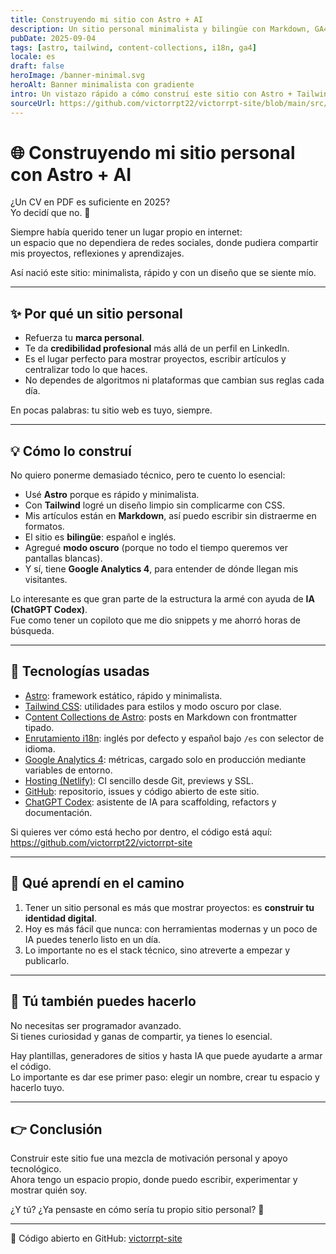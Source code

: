 ```yaml
---
title: Construyendo mi sitio con Astro + AI	
description: Un sitio personal minimalista y bilingüe con Markdown, GA4 y modo oscuro.
pubDate: 2025-09-04
tags: [astro, tailwind, content-collections, i18n, ga4]
locale: es
draft: false
heroImage: /banner-minimal.svg
heroAlt: Banner minimalista con gradiente
intro: Un vistazo rápido a cómo construí este sitio con Astro + Tailwind, i18n, posts en Markdown, GA4 y un modo oscuro limpio.
sourceUrl: https://github.com/victorrpt22/victorrpt-site/blob/main/src/content/blog/es/building-my-website-with-ai.md
---
```


# 🌐 Construyendo mi sitio personal con Astro + AI

¿Un CV en PDF es suficiente en 2025?  
Yo decidí que no. 🚀  

Siempre había querido tener un lugar propio en internet:  
un espacio que no dependiera de redes sociales, donde pudiera compartir mis proyectos, reflexiones y aprendizajes.  

Así nació este sitio: minimalista, rápido y con un diseño que se siente mío.

---

## ✨ Por qué un sitio personal

- Refuerza tu **marca personal**.  
- Te da **credibilidad profesional** más allá de un perfil en LinkedIn.  
- Es el lugar perfecto para mostrar proyectos, escribir artículos y centralizar todo lo que haces.  
- No dependes de algoritmos ni plataformas que cambian sus reglas cada día.  

En pocas palabras: tu sitio web es tuyo, siempre.  

---

## 💡 Cómo lo construí

No quiero ponerme demasiado técnico, pero te cuento lo esencial:  
- Usé **Astro** porque es rápido y minimalista.  
- Con **Tailwind** logré un diseño limpio sin complicarme con CSS.  
- Mis artículos están en **Markdown**, así puedo escribir sin distraerme en formatos.  
- El sitio es **bilingüe**: español e inglés.  
- Agregué **modo oscuro** (porque no todo el tiempo queremos ver pantallas blancas).  
- Y sí, tiene **Google Analytics 4**, para entender de dónde llegan mis visitantes.  

Lo interesante es que gran parte de la estructura la armé con ayuda de **IA (ChatGPT Codex)**.  
Fue como tener un copiloto que me dio snippets y me ahorró horas de búsqueda.  

---

## 🧰 Tecnologías usadas

- [Astro](https://astro.build): framework estático, rápido y minimalista.
- [Tailwind CSS](https://tailwindcss.com): utilidades para estilos y modo oscuro por clase.
- C[ontent Collections de Astro](https://docs.astro.build/guides/content-collections/): posts en Markdown con frontmatter tipado.
- [Enrutamiento i18n](https://docs.astro.build/guides/internationalization/): inglés por defecto y español bajo `/es` con selector de idioma.
- [Google Analytics 4](https://developers.google.com/analytics?hl=es): métricas, cargado solo en producción mediante variables de entorno.
- [Hosting (Netlify)](https://app.netlify.com): CI sencillo desde Git, previews y SSL.
- [GitHub](https://github.com): repositorio, issues y código abierto de este sitio.
- [ChatGPT Codex](https://openai.com/index/introducing-codex/): asistente de IA para scaffolding, refactors y documentación.

Si quieres ver cómo está hecho por dentro, el código está aquí:  
https://github.com/victorrpt22/victorrpt-site

---

## 🔑 Qué aprendí en el camino

1. Tener un sitio personal es más que mostrar proyectos: es **construir tu identidad digital**.  
2. Hoy es más fácil que nunca: con herramientas modernas y un poco de IA puedes tenerlo listo en un día.  
3. Lo importante no es el stack técnico, sino atreverte a empezar y publicarlo.  

---

## 📌 Tú también puedes hacerlo

No necesitas ser programador avanzado.  
Si tienes curiosidad y ganas de compartir, ya tienes lo esencial.  

Hay plantillas, generadores de sitios y hasta IA que puede ayudarte a armar el código.  
Lo importante es dar ese primer paso: elegir un nombre, crear tu espacio y hacerlo tuyo.  

---

## 👉 Conclusión

Construir este sitio fue una mezcla de motivación personal y apoyo tecnológico.  
Ahora tengo un espacio propio, donde puedo escribir, experimentar y mostrar quién soy.  

¿Y tú? ¿Ya pensaste en cómo sería tu propio sitio personal? 🚀  

---

🔗 Código abierto en GitHub: [victorrpt-site](https://github.com/victorrpt22/victorrpt-site)  
